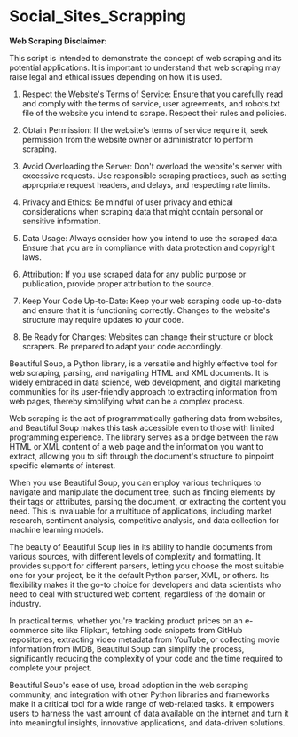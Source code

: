 # Social_Sites_Scrapping


**Web Scraping Disclaimer:**

This script is intended to demonstrate the concept of web scraping and its potential applications. It is important to understand that web scraping may raise legal and ethical issues depending on how it is used.

1. Respect the Website's Terms of Service: Ensure that you carefully read and comply with the terms of service, user agreements, and robots.txt file of the website you intend to scrape. Respect their rules and policies.

2. Obtain Permission: If the website's terms of service require it, seek permission from the website owner or administrator to perform scraping.

3. Avoid Overloading the Server: Don't overload the website's server with excessive requests. Use responsible scraping practices, such as setting appropriate request headers, and delays, and respecting rate limits.

4. Privacy and Ethics: Be mindful of user privacy and ethical considerations when scraping data that might contain personal or sensitive information.

5. Data Usage: Always consider how you intend to use the scraped data. Ensure that you are in compliance with data protection and copyright laws.

6. Attribution: If you use scraped data for any public purpose or publication, provide proper attribution to the source.

7. Keep Your Code Up-to-Date: Keep your web scraping code up-to-date and ensure that it is functioning correctly. Changes to the website's structure may require updates to your code.

8. Be Ready for Changes: Websites can change their structure or block scrapers. Be prepared to adapt your code accordingly.

Beautiful Soup, a Python library, is a versatile and highly effective tool for web scraping, parsing, and navigating HTML and XML documents. It is widely embraced in data science, web development, and digital marketing communities for its user-friendly approach to extracting information from web pages, thereby simplifying what can be a complex process.

Web scraping is the act of programmatically gathering data from websites, and Beautiful Soup makes this task accessible even to those with limited programming experience. The library serves as a bridge between the raw HTML or XML content of a web page and the information you want to extract, allowing you to sift through the document's structure to pinpoint specific elements of interest.

When you use Beautiful Soup, you can employ various techniques to navigate and manipulate the document tree, such as finding elements by their tags or attributes, parsing the document, or extracting the content you need. This is invaluable for a multitude of applications, including market research, sentiment analysis, competitive analysis, and data collection for machine learning models.

The beauty of Beautiful Soup lies in its ability to handle documents from various sources, with different levels of complexity and formatting. It provides support for different parsers, letting you choose the most suitable one for your project, be it the default Python parser, XML, or others. Its flexibility makes it the go-to choice for developers and data scientists who need to deal with structured web content, regardless of the domain or industry.

In practical terms, whether you're tracking product prices on an e-commerce site like Flipkart, fetching code snippets from GitHub repositories, extracting video metadata from YouTube, or collecting movie information from IMDB, Beautiful Soup can simplify the process, significantly reducing the complexity of your code and the time required to complete your project.

Beautiful Soup's ease of use, broad adoption in the web scraping community, and integration with other Python libraries and frameworks make it a critical tool for a wide range of web-related tasks. It empowers users to harness the vast amount of data available on the internet and turn it into meaningful insights, innovative applications, and data-driven solutions.
